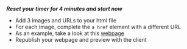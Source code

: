 **_Reset your timer for 4 minutes and start now_**

- Add 3 images and URLs to your html file
- For each image, complete the ```a href``` element with a different URL
- As an example, take a look at this [webpage](https://s3.us-east-2.amazonaws.com/id-portfolio/poc/poc_omz.html)
- Republish your webpage and preview with the client
